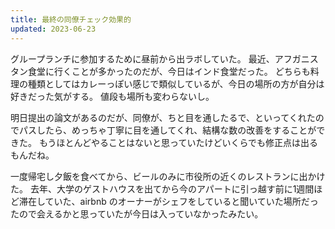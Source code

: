 ```yaml
---
title: 最終の同僚チェック効果的
updated: 2023-06-23
---
```


グループランチに参加するために昼前から出ラボしていた。
最近、アフガニスタン食堂に行くことが多かったのだが、今日はインド食堂だった。
どちらも料理の種類としてはカレーっぽい感じで類似しているが、今日の場所の方が自分は好きだった気がする。
値段も場所も変わらないし。

明日提出の論文があるのだが、同僚が、ちと目を通したるで、といってくれたのでパスしたら、めっちゃ丁寧に目を通してくれ、結構な数の改善をすることができた。
もうほとんどやることはないと思っていたけどいくらでも修正点は出るもんだね。

一度帰宅し夕飯を食べてから、ビールのみに市役所の近くのレストランに出かけた。
去年、大学のゲストハウスを出てから今のアパートに引っ越す前に1週間ほど滞在していた、airbnb のオーナーがシェフをしていると聞いていた場所だったので会えるかと思っていたが今日は入っていなかったみたい。
